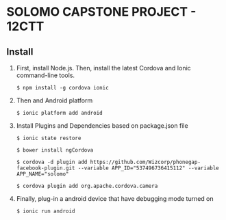 # SOLOMO CAPSTONE PROJECT - 12CTT

## Install

1. First, install Node.js. Then, install the latest Cordova and Ionic command-line tools.

    `$ npm install -g cordova ionic`

2. Then and Android platform

    `$ ionic platform add android`

3. Install Plugins and Dependencies based on package.json file

    `$ ionic state restore`

    `$ bower install ngCordova`

    `$ cordova -d plugin add https://github.com/Wizcorp/phonegap-facebook-plugin.git --variable APP_ID="537496736415112" --variable APP_NAME="solomo"`

    `$ cordova plugin add org.apache.cordova.camera`

4. Finally, plug-in a android device that have debugging mode turned on

    `$ ionic run android`
